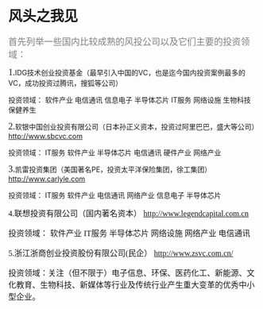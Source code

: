 # 风头之我见

<font color="gray" size="4" face="黑体">首先列举一些国内比较成熟的风投公司以及它们主要的投资领域：</font>


<font size="4" face="黑体">1.</font>IDG技术创业投资基金（最早引入中国的VC，也是迄今国内投资案例最多的VC，成功投资过腾讯，搜狐等公司）

投资领域： 软件产业 电信通讯 信息电子 半导体芯片 IT服务 网络设施 生物科技 保健养生

<font size="4" face="黑体">2.</font>软银中国创业投资有限公司（日本孙正义资本，投资过阿里巴巴，盛大等公司） http://www.sbcvc.com 

投资领域： IT服务 软件产业 半导体芯片 电信通讯 硬件产业 网络产业

<font size="4" face="黑体">3.</font>凯雷投资集团（美国著名PE，投资太平洋保险集团，徐工集团） http://www.carlyle.com 

投资领域： IT服务 软件产业 电信通讯 网络产业 信息电子 半导体芯片

<font size="3" face="黑体">4.联想投资有限公司（国内著名资本） http://www.legendcapital.com.cn 

投资领域： 软件产业 IT服务 半导体芯片 网络设施 网络产业 电信通讯


<font size="3" face="黑体">5.浙江浙商创业投资股份有限公司(民企） http://www.zsvc.com.cn/ 

投资领域：关注（但不限于）电子信息、环保、医药化工、新能源、文化教育、生物科技、新媒体等行业及传统行业产生重大变革的优秀中小型企业。